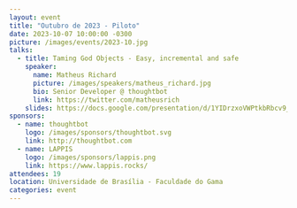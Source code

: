 ```yaml
---
layout: event
title: "Outubro de 2023 - Piloto"
date: 2023-10-07 10:00:00 -0300
picture: /images/events/2023-10.jpg
talks:
  - title: Taming God Objects - Easy, incremental and safe
    speaker:
      name: Matheus Richard
      picture: /images/speakers/matheus_richard.jpg
      bio: Senior Developer @ thoughtbot
      link: https://twitter.com/matheusrich
    slides: https://docs.google.com/presentation/d/1YIDrzxoVWPtkbRbcv9_GkRvg5DmKU5JcmYKc0tK5qhE/edit?usp=sharing
sponsors:
  - name: thoughtbot
    logo: /images/sponsors/thoughtbot.svg
    link: http://thoughtbot.com
  - name: LAPPIS
    logo: /images/sponsors/lappis.png
    link: https://www.lappis.rocks/
attendees: 19
location: Universidade de Brasília - Faculdade do Gama
categories: event
---
```

